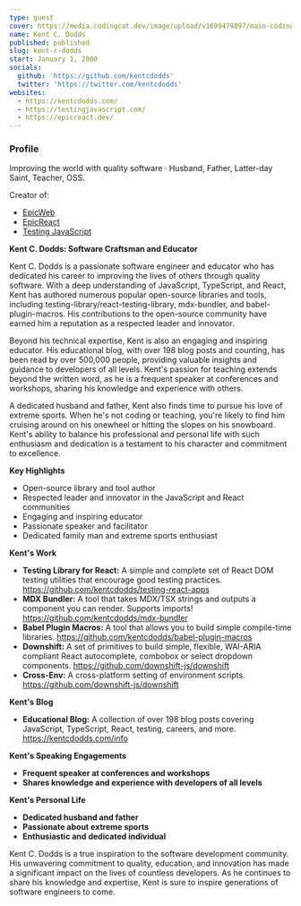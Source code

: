 ```yaml
---
type: guest
cover: https://media.codingcat.dev/image/upload/v1699479897/main-codingcatdev-photo/podcast-guest/kent-c-dodds.jpg
name: Kent C. Dodds
published: published
slug: kent-c-dodds
start: January 1, 2000
socials:
  github: 'https://github.com/kentcdodds'
  twitter: 'https://twitter.com/kentcdodds'
websites:
  - https://kentcdodds.com/
  - https://testingjavascript.com/
  - https://epicreact.dev/
---
```


### Profile

Improving the world with quality software · Husband, Father, Latter-day Saint, Teacher, OSS.

Creator of:

- [EpicWeb](https://www.epicweb.dev/)
- [EpicReact](https://epicreact.dev/)
- [Testing JavaScript](https://testingjavascript.com/)

**Kent C. Dodds: Software Craftsman and Educator**

Kent C. Dodds is a passionate software engineer and educator who has dedicated his career to improving the lives of others through quality software. With a deep understanding of JavaScript, TypeScript, and React, Kent has authored numerous popular open-source libraries and tools, including testing-library/react-testing-library, mdx-bundler, and babel-plugin-macros. His contributions to the open-source community have earned him a reputation as a respected leader and innovator.

Beyond his technical expertise, Kent is also an engaging and inspiring educator. His educational blog, with over 198 blog posts and counting, has been read by over 500,000 people, providing valuable insights and guidance to developers of all levels. Kent's passion for teaching extends beyond the written word, as he is a frequent speaker at conferences and workshops, sharing his knowledge and experience with others.

A dedicated husband and father, Kent also finds time to pursue his love of extreme sports. When he's not coding or teaching, you're likely to find him cruising around on his onewheel or hitting the slopes on his snowboard. Kent's ability to balance his professional and personal life with such enthusiasm and dedication is a testament to his character and commitment to excellence.

**Key Highlights**

- Open-source library and tool author
- Respected leader and innovator in the JavaScript and React communities
- Engaging and inspiring educator
- Passionate speaker and facilitator
- Dedicated family man and extreme sports enthusiast

**Kent's Work**

- **Testing Library for React:** A simple and complete set of React DOM testing utilities that encourage good testing practices. https://github.com/kentcdodds/testing-react-apps
- **MDX Bundler:** A tool that takes MDX/TSX strings and outputs a component you can render. Supports imports! https://github.com/kentcdodds/mdx-bundler
- **Babel Plugin Macros:** A tool that allows you to build simple compile-time libraries. https://github.com/kentcdodds/babel-plugin-macros
- **Downshift:** A set of primitives to build simple, flexible, WAI-ARIA compliant React autocomplete, combobox or select dropdown components. https://github.com/downshift-js/downshift
- **Cross-Env:** A cross-platform setting of environment scripts. https://github.com/downshift-js/downshift

**Kent's Blog**

- **Educational Blog:** A collection of over 198 blog posts covering JavaScript, TypeScript, React, testing, careers, and more. https://kentcdodds.com/info

**Kent's Speaking Engagements**

- **Frequent speaker at conferences and workshops**
- **Shares knowledge and experience with developers of all levels**

**Kent's Personal Life**

- **Dedicated husband and father**
- **Passionate about extreme sports**
- **Enthusiastic and dedicated individual**

Kent C. Dodds is a true inspiration to the software development community. His unwavering commitment to quality, education, and innovation has made a significant impact on the lives of countless developers. As he continues to share his knowledge and expertise, Kent is sure to inspire generations of software engineers to come.
